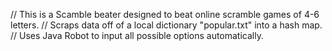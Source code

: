 // This is a Scamble beater designed to beat online scramble games of 4-6 letters.
// Scraps data off of a local dictionary "popular.txt" into a hash map.
// Uses Java Robot to input all possible options automatically.
